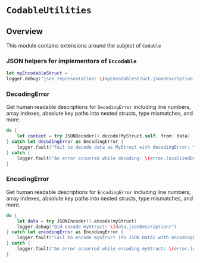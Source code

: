 # ``CodableUtilities``

## Overview

This module contains extensions around the subject of `Codable`

### JSON helpers for implementors of `Encodable`
```swift
let myEncodableStruct = ...
logger.debug("json representation: \(myEncodableStruct.jsonDescription)")
```

### DecodingError

Get human readable descriptions for `DecodingError` including line numbers, array indexes, absolute key paths into nested structs, type mismatches, and more. 

```swift
do {
    let content = try JSONDecoder().decode(MyStruct.self, from: data)
} catch let decodingError as DecodingError {
    logger.fault("Fail to decode data as MyStruct with decodingError: \(decodingError.debugDescription)")
} catch {
    logger.fault("An error occurred while decoding: \(error.localizedDescription)")
}
```

### EncodingError

Get human readable descriptions for `EncodingError` including line numbers, array indexes, absolute key paths into nested structs, type mismatches, and more.

```swift
do {
    let data = try JSONEncoder().encode(myStruct)
    logger.debug("Did encode myStruct: \(data.jsonDescription)")
} catch let encodingError as EncodingError {
    logger.fault("Fail to encode myStruct (to JSON Data) with encodingError: \(encodingError.debugDescription)")
} catch {
    logger.fault("An error occurred while encoding myStruct: \(error.localizedDescription)")
}
```

